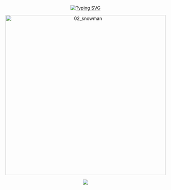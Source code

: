 <p align="center">
  <a href="https://git.io/typing-svg"><img src="https://readme-typing-svg.demolab.com?font=Libre+Barcode+39&size=100&pause=1000&color=2C2EF7&center=true&vCenter=true&random=false&width=435&lines=ysolarh" alt="Typing SVG" /></a>
</p>

<p align="center">
  <img width="500" alt="02_snowman" src="https://github.com/ysolarh/ysolarh/assets/109467066/9120d64f-11b6-4779-a5f0-82deca906fa6">
</p>

<p align="center">
  <a href="https://hits.seeyoufarm.com"><img src="https://hits.seeyoufarm.com/api/count/incr/badge.svg?url=https%3A%2F%2Fgithub.com%2Fysolarh%2Fhit-counter&count_bg=%23555555&title_bg=%232C2EF7&icon=&icon_color=%23E7E7E7&title=hits&edge_flat=false"/></a>
</p>
